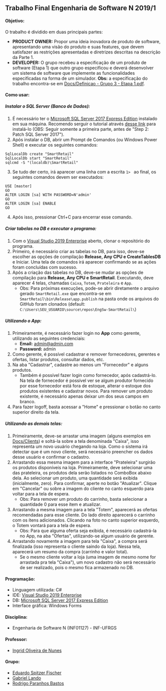 Trabalho Final Engenharia de Software N 2019/1
-------------------------

#### Objetivo:
O trabalho é dividido em duas principais partes:
- **PRODUCT OWNER:** Propor uma ideia inovadora de produto de software, apresentando uma visão do produto e suas features, que devem satisfazer as restrições apresentadas e diretrizes descritas na descrição da Parte 1.
- **DEVELOPER:** O grupo recebeu a especificação de um produto de software (Etapa 1) que outro grupo especificou e deverá desenvolver um sistema de software que implemente as funcionalidades especificadas na forma de um simulador. **Obs:** a especificação do trabalho encontra-se em [Docs/Definicao - Grupo 3 - Etapa 1.pdf](/Docs/Definicao%20-%20Grupo%203%20-%20Etapa%201.pdf).

#### Como usar:
##### Instalar o SQL Server (Banco de Dados):
1. É necessário ter o [Microsoft SQL Server 2017 Express Edition](https://www.microsoft.com/pt-br/sql-server/sql-server-editions-express) instalado em sua máquina. Recomendo serguir o tutorial através [desse link](https://www.mssqltips.com/sqlservertip/5612/getting-started-with-sql-server-2017-express-localdb/) para instalá-lo (OBS: Seguir somente a primeira parte, antes de "Step 2: Patch SQL Server 2017").
2. Após instalar o DB, abrir um Prompt de Comandos (ou Windows Power Shell) e executar os seguintes comandos:
```
SqlLocalDb create "SmartRetail"
SqlLocalDb start "SmartRetail"
sqlcmd -S "(localdb)\SmartRetail"
```
3. Se tudo der certo, irá aparecer uma linha com a escrita ```1> ``` ao final, os seguintes comandos devem ser executados:
```
USE [master]
GO
ALTER LOGIN [sa] WITH PASSWORD=N'admin'
GO
ALTER LOGIN [sa] ENABLE
GO
```
4. Após isso, pressionar Ctrl+C para encerrar esse comando.

##### Criar tabelas no DB e executar o programa:
1. Com o [Visual Studio 2019 Enterprise](https://visualstudio.microsoft.com/pt-br/vs/) aberto, clonar o repositório do programa.
2. Primeiro, é necessário criar as tabelas no DB, para isso, deve-se escolher as opções de compilação **Release, Any CPU e CreateTablesDB** e Iniciar. Uma tela de comandos irá aparecer confirmando se as ações foram concluídas com sucesso.
3. Após a criação das tabelas no DB, deve-se mudar as opções de compilação para  **Release, Any CPU e SmartRetail**. Executando, deve aparecer 4 telas, chamadas ```Caixa```, ```Totem```, ```Prateleira``` e ```App```.
	- Obs: Para próximas execuções, pode-se abrir diretamente o arquivo gerado ```SmartRetail.exe``` que encontra-se em ```SmartRetail\bin\Release\app.publish``` na pasta onde os arquivos do GitHub foram clonados (default: ```C:\Users\SEU_USUARIO\source\repos\EngSw-SmartRetail\```)

##### Utilizando o App:
1. Primeiramente, é necessário fazer login no **App** como gerente, utilizando as seguintes credenciais:
	- **Email:** admin@admin.com
	- **Password:** admin
2. Como gerente, é possível cadastrar e remover fornecedores, gerentes e ofertas, listar produtos, consultar dados, etc.
3. Na aba "Cadastrar", cadastre ao menos um "Fornecedor" e alguns produtos.
	- Também é possível fazer login como fornecedor, após cadastrá-lo. Na tela de fornecedor é possível ver se algum produtor fornecido por esse fornecedor está fora de estoque, alterar o estoque dos produtos existentes e cadastrar novos. Para remover um produto existente, é necessário apenas deixar um dos seus campos em branco.
4. Para fazer logoff, basta acessar a "Home" e pressionar o botão no canto superior direito da tela.

##### Utilizando as demais telas:
1. Primeiramente, deve-se arrastar uma imagem (alguns exemplos em [Docs/Clients](/Docs/Clients/)) e soltá-la sobre a tela denominada "Caixa", isso representa um novo usuário chegando na loja. Como o sistema irá detectar que é um novo cliente, será necessário preencher os dados desse usuário e confirmar o cadastro.
2. Arrastando essa mesma imagem para a interface "Prateleira" surgirão os produtos disponíveis na loja. Primeiramente, deve selecionar uma das prateleira, os produtos dela serão listados no ComboBox abaixo dela. Ao selecionar um produto, uma quantidade será exibida (inicialmente, zero). Para confirmar, aperte no botão "Atualizar". Clique em "Cancelar" ou sobre a imagem do cliente no canto esquerdo para voltar para a tela de espera.
	- Obs: Para remover um produto do carrinho, basta selecionar a quantidade 0 para esse ítem e atualizar.
3. Arrastando a mesma imagem para a tela "Totem", aparecerá as ofertas recomendadas para esse cliente. Do lado direito aparecerá o carrinho com os ítens adicionados. Clicando na foto no canto superior esquerdo, o Totem vontará para a tela de espera.
	- Obs: Para que alguma oferta seja exibida, é necessário cadastrá-la no App, na aba "Ofertas", utilizando-se algum usuário de gerente.
4. Arrastando novamente a imagem para tela "Caixa", a compra será finalizada (isso representa o cliente saindo da loja). Nessa tela, aparecerá um resumo da compra (carrinho e valor total).
	- Se o mesmo cliente voltar a loja (uma imagem de mesmo nome for arrastada pra tela "Caixa"), um novo cadastro não será necessário de ser realizado, pois o mesmo fica armazenado no DB.


#### Programação:
- Linguagem utilizada: C#
- IDE: [Visual Studio 2019 Enterprise](https://visualstudio.microsoft.com/pt-br/vs/)
- DB: [Microsoft SQL Server 2017 Express Edition](https://www.microsoft.com/pt-br/sql-server/sql-server-editions-express)
- Interface gráfica: Windows Forms

#### Disciplina:
- Engenharia de Software N (INF01127) - INF-UFRGS

#### Professor:
- [Ingrid Oliveira de Nunes](http://www.inf.ufrgs.br/~ingridnunes/)

#### Grupo:

- [Eduardo Spitzer Fischer](https://github.com/eduardofischer/)
- [Gabriel Lando](https://github.com/gabriel-lando/)
- [Rodrigo Paranhos Bastos](https://github.com/ropbastos/)

